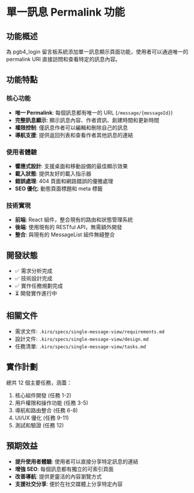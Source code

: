 # 單一訊息 Permalink 功能

## 功能概述

為 pgb4_login 留言板系統添加單一訊息顯示頁面功能，使用者可以通過唯一的 permalink URI 直接訪問和查看特定的訊息內容。

## 功能特點

### 核心功能
- **唯一 Permalink**: 每個訊息都有唯一的 URL (`/message/{messageId}`)
- **完整訊息顯示**: 顯示訊息內容、作者資訊、創建時間和更新時間
- **權限控制**: 僅訊息作者可以編輯和刪除自己的訊息
- **導航支援**: 提供返回列表和查看作者其他訊息的連結

### 使用者體驗
- **響應式設計**: 支援桌面和移動設備的最佳顯示效果
- **載入狀態**: 提供友好的載入指示器
- **錯誤處理**: 404 頁面和網路錯誤的優雅處理
- **SEO 優化**: 動態頁面標題和 meta 標籤

### 技術實現
- **前端**: React 組件，整合現有的路由和狀態管理系統
- **後端**: 使用現有的 RESTful API，無需額外開發
- **整合**: 與現有的 MessageList 組件無縫整合

## 開發狀態

- ✅ 需求分析完成
- ✅ 技術設計完成  
- ✅ 實作任務規劃完成
- ⏳ 開發實作進行中

## 相關文件

- 需求文件: `.kiro/specs/single-message-view/requirements.md`
- 設計文件: `.kiro/specs/single-message-view/design.md`
- 任務清單: `.kiro/specs/single-message-view/tasks.md`

## 實作計劃

總共 12 個主要任務，涵蓋：
1. 核心組件開發 (任務 1-2)
2. 用戶權限和操作功能 (任務 3-5)
3. 導航和路由整合 (任務 6-8)
4. UI/UX 優化 (任務 9-11)
5. 測試和驗證 (任務 12)

## 預期效益

- **提升使用者體驗**: 使用者可以直接分享特定訊息的連結
- **增強 SEO**: 每個訊息都有獨立的可索引頁面
- **改善導航**: 提供更靈活的內容瀏覽方式
- **支援社交分享**: 便於在社交媒體上分享特定內容